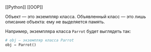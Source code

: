[[Python]]
[[OOP]]

Объект — это экземпляр класса. Объявленный класс — это лишь описание объекта: ему не выделяется память.

Например, экземпляра класса `Parrot` будет выглядеть так:

```python
# obj — экземпляр класса Parrot
obj = Parrot()
```
